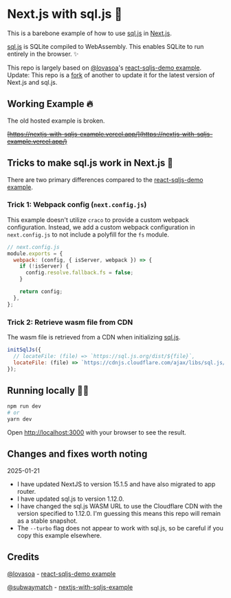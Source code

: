 # Next.js with sql.js 🐳

This is a barebone example of how to use [sql.js](https://github.com/sql-js/sql.js) in [Next.js](https://github.com/vercel/next.js/).

[sql.js](https://github.com/sql-js/sql.js) is SQLite compiled to WebAssembly. This enables SQLite to run entirely in the browser. ✨

This repo is largely based on [@lovasoa](https://github.com/lovasoa)'s [react-sqljs-demo example](https://github.com/sql-js/react-sqljs-demo).
Update: This repo is a [fork](https://github.com/subwaymatch/nextjs-with-sqljs-example) of another to update it for the latest version of Next.js and sql.js.

## Working Example 🔥

The old hosted example is broken.

~~[https://nextjs-with-sqljs-example.vercel.app/](https://nextjs-with-sqljs-example.vercel.app/)~~

## Tricks to make sql.js work in Next.js 🍉

There are two primary differences compared to the [react-sqljs-demo example](https://github.com/sql-js/react-sqljs-demo).

### Trick 1: Webpack config (`next.config.js`)

This example doesn't utilize `craco` to provide a custom webpack configuration. Instead, we add a custom webpack configuration in `next.config.js` to not include a polyfill for the `fs` module.

```javascript
// next.config.js
module.exports = {
  webpack: (config, { isServer, webpack }) => {
    if (!isServer) {
      config.resolve.fallback.fs = false;
    }

    return config;
  },
};
```

### Trick 2: Retrieve wasm file from CDN

The wasm file is retrieved from a CDN when initializing [sql.js](https://github.com/sql-js/sql.js).

```javascript
initSqlJs({
  // locateFile: (file) => `https://sql.js.org/dist/${file}`,
  locateFile: (file) => `https://cdnjs.cloudflare.com/ajax/libs/sql.js/1.12.0/${file}`
});
```

## Running locally 🏃🏻

```bash
npm run dev
# or
yarn dev
```

Open [http://localhost:3000](http://localhost:3000) with your browser to see the result.


## Changes and fixes worth noting

2025-01-21
- I have updated NextJS to version 15.1.5 and have also migrated to app router.
- I have updated sql.js to version 1.12.0.
- I have changed the sql.js WASM URL to use the Cloudflare CDN with the version specified to 1.12.0. I'm guessing this means this repo will remain as a stable snapshot.
- The `--turbo` flag does not appear to work with sql.js, so be careful if you copy this example elsewhere.

## Credits

[@lovasoa](https://github.com/lovasoa) - [react-sqljs-demo example](https://github.com/sql-js/react-sqljs-demo)

[@subwaymatch](https://github.com/subwaymatch) - [nextjs-with-sqljs-example](https://github.com/subwaymatch/nextjs-with-sqljs-example)
